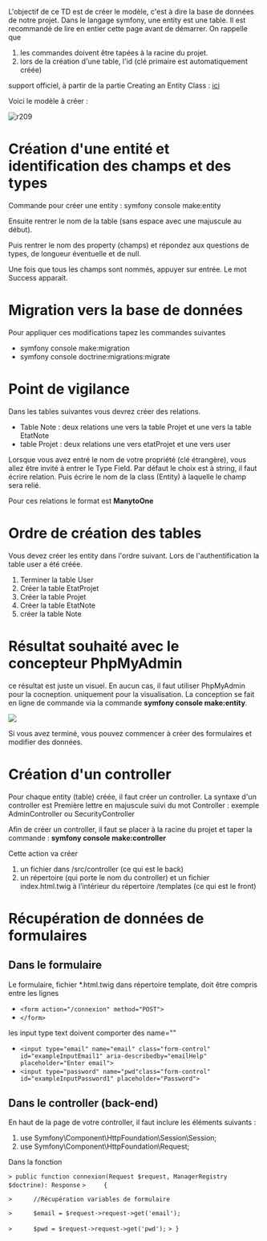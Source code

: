 L'objectif de ce TD est de créer le modèle, c'est à dire la base de données de notre projet.
Dans le langage symfony, une entity est une table.
Il est recommandé de lire en entier cette page avant de démarrer.
On rappelle que 
  
 1. les commandes doivent être tapées à la racine du projet.
 2. lors de la création d'une table, l'id (clé primaire est automatiquement créée)

support officiel, à partir de la partie Creating an Entity Class : [ici](https://symfony.com/doc/current/doctrine.html#creating-an-entity-class)

Voici le modèle à créer :

![r209](http://51.222.75.212/ressources/modeleR209.png)
# Création d'une entité et identification des champs et des types
Commande pour créer une entity : symfony console make:entity

Ensuite rentrer le nom de la table (sans espace avec une majuscule au début).

Puis rentrer le nom des property (champs) et répondez aux questions de types, de longueur éventuelle et de null.

Une fois que tous les champs sont nommés, appuyer sur entrée.
Le mot Success apparait.

# Migration vers la base de données

Pour appliquer ces modifications tapez les commandes suivantes 
* symfony console make:migration
* symfony console doctrine:migrations:migrate

# Point de vigilance
Dans les tables suivantes vous devrez créer des relations.
* Table Note : deux relations une vers la table Projet et une vers la table EtatNote
* table Projet : deux relations une vers etatProjet et une vers user

Lorsque vous avez entré le nom de votre propriété (clé étrangère), vous allez être invité à entrer le Type Field. Par défaut le choix est à string, il faut écrire relation. Puis écrire le nom de la class (Entity) à laquelle le champ sera relié.

Pour ces relations le format est **ManytoOne**

# Ordre de création des tables
Vous devez créer les entity dans l'ordre suivant. Lors de l'authentification la table user a été créée.
1. Terminer la table User
2. Créer la table EtatProjet
3. Créer la table Projet
4. Créer la table EtatNote
5. créer la table Note

# Résultat souhaité avec le concepteur PhpMyAdmin
ce résultat est juste un visuel. En aucun cas, il faut utiliser PhpMyAdmin pour la cocneption. uniquement pour la visualisation. La conception se fait en ligne de commande via la commande **symfony console make:entity**.

![](http://51.222.75.212/ressources/phpR209.png)

Si vous avez terminé, vous pouvez commencer à créer des formulaires et modifier des données.

# Création d'un controller

Pour chaque entity (table) créée, il faut créer un controller.
La syntaxe d'un controller est Première lettre en majuscule suivi du mot Controller : exemple AdminController ou SecurityController

Afin de créer un controller, il faut se placer à la racine du projet et taper la commande : **symfony console make:controller**

Cette action va créer 
1. un fichier dans /src/controller (ce qui est le back)
1. un répertoire (qui porte le nom du controller) et un fichier index.html.twig à l’intérieur du répertoire /templates (ce qui est le front)

# Récupération de données de formulaires

## Dans le formulaire
Le formulaire, fichier *.html.twig dans répertoire template, doit être compris entre les lignes 
* `<form action="/connexion" method="POST">`
* `</form>`

les input type text doivent comporter des name=""

* `<input type="email" name="email" class="form-control" id="exampleInputEmail1" aria-describedby="emailHelp" placeholder="Enter email">`
* `<input type="password" name="pwd"class="form-control" id="exampleInputPassword1" placeholder="Password">`

## Dans le controller (back-end)

En haut de la page de votre controller, il faut inclure les éléments suivants :
1. use Symfony\Component\HttpFoundation\Session\Session;
1. use Symfony\Component\HttpFoundation\Request;

Dans la fonction

`> public function connexion(Request $request, ManagerRegistry $doctrine): Response`
`>     {`

`> 		//Récupération variables de formulaire`

`> 		$email = $request->request->get('email');`

`> 		$pwd = $request->request->get('pwd');`
`> }`
